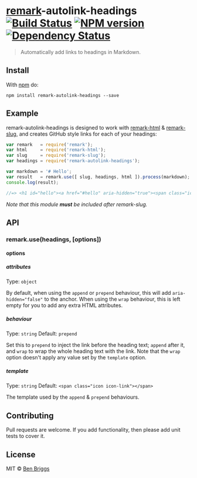 # [remark]-autolink-headings [![Build Status](https://travis-ci.org/ben-eb/remark-autolink-headings.svg?branch=master)][ci] [![NPM version](https://badge.fury.io/js/remark-autolink-headings.svg)][npm] [![Dependency Status](https://gemnasium.com/ben-eb/remark-autolink-headings.svg)][deps]

> Automatically add links to headings in Markdown.


## Install

With [npm](https://npmjs.org/package/remark-autolink-headings) do:

```
npm install remark-autolink-headings --save
```


## Example

remark-autolink-headings is designed to work with
[remark-html][html] & [remark-slug][slug], and creates GitHub style links for
each of your headings:

```js
var remark   = require('remark');
var html     = require('remark-html');
var slug     = require('remark-slug');
var headings = require('remark-autolink-headings');

var markdown = '# Hello';
var result   = remark.use([ slug, headings, html ]).process(markdown);
console.log(result);

//=> <h1 id="hello"><a href="#hello" aria-hidden="true"><span class="icon icon-link"></span></a>Hello</h1>
```

*Note that this module **must** be included after remark-slug.*


## API

### remark.use(headings, [options])

#### options

##### attributes

Type: `object`

By default, when using the `append` or `prepend` behaviour, this will add
`aria-hidden="false"` to the anchor. When using the `wrap` behaviour, this is
left empty for you to add any extra HTML attributes.

##### behaviour

Type: `string`
Default: `prepend`

Set this to `prepend` to inject the link before the heading text; `append` after
it, and `wrap` to wrap the whole heading text with the link. Note that the
`wrap` option doesn't apply any value set by the `template` option.

##### template

Type: `string`
Default: `<span class="icon icon-link"></span>`

The template used by the `append` & `prepend` behaviours.


## Contributing

Pull requests are welcome. If you add functionality, then please add unit tests
to cover it.


## License

MIT © [Ben Briggs](http://beneb.info)


[ci]:      https://travis-ci.org/ben-eb/remark-autolink-headings
[deps]:    https://gemnasium.com/ben-eb/remark-autolink-headings
[npm]:     http://badge.fury.io/js/remark-autolink-headings
[html]:    https://github.com/wooorm/remark-html
[remark]:  https://github.com/wooorm/remark
[slug]:    https://github.com/wooorm/remark-slug
